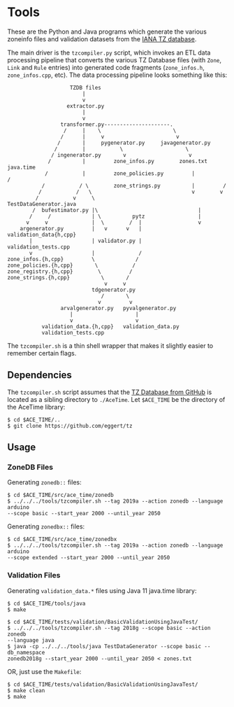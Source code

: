 # Tools

These are the Python and Java programs which generate the various zoneinfo files
and validation datasets from the [IANA TZ
database](https://www.iana.org/time-zones).

The main driver is the `tzcompiler.py` script, which invokes an ETL data
processing pipeline that converts the various TZ Database files (with `Zone`,
`Link` and `Rule` entries) into generated code fragments (`zone_infos.h`,
`zone_infos.cpp`, etc). The data processing pipeline looks something like this:

```
                    TZDB files
                        |
                        v
                   extractor.py
                        |
                        v
                 transformer.py---------------------.
                  /     |    \                       \
                 /      |     v                       v
                /       |     pygenerator.py     javagenerator.py
               /        |           \                    \
              / ingenerator.py       v                    v
             /          |         zone_infos.py        zones.txt    java.time
            /           |         zone_policies.py         |          /
           /           / \        zone_strings.py          |         /
          /           /   \                                v        v
         /           v     \                         TestDataGenerator.java
        /  bufestimator.py |\                                |
       /     /             | \          pytz                 |
      v     v              |  \        /  |                  v
    argenerator.py         |   v      v   |          validation_data{h,cpp}
       |                   | validator.py |          validation_tests.cpp
       v                   |              /
zone_infos.{h,cpp}         \             /
zone_policies.{h,cpp}       \           /
zone_registry.{h,cpp}        \         /
zone_strings.{h,cpp}          \       /
                               v     v
                           tdgenerator.py
                              /       \
                             v         v
                 arvalgenerator.py   pyvalgenerator.py
                    |                    |
                    v                    v
           validation_data.{h,cpp}   validation_data.py
           validation_tests.cpp
```

The `tzcompiler.sh` is a thin shell wrapper that makes it slightly easier to
remember certain flags.

## Dependencies

The `tzcompiler.sh` script assumes that the [TZ Database from
GitHub](https://github.com/eggert/tz) is located as a sibling directory to
`./AceTime`. Let `$ACE_TIME` be the directory of the AceTime library:
```
$ cd $ACE_TIME/..
$ git clone https://github.com/eggert/tz
```

## Usage

### ZoneDB Files

Generating `zonedb::` files:

```
$ cd $ACE_TIME/src/ace_time/zonedb
$ ../../../tools/tzcompiler.sh --tag 2019a --action zonedb --language arduino
--scope basic --start_year 2000 --until_year 2050
```

Generating `zonedbx::` files:

```
$ cd $ACE_TIME/src/ace_time/zonedbx
$ ../../../tools/tzcompiler.sh --tag 2019a --action zonedb --language arduino
--scope extended --start_year 2000 --until_year 2050
```

### Validation Files

Generating `validation_data.*` files using Java 11 java.time library:

```
$ cd $ACE_TIME/tools/java
$ make

$ cd $ACE_TIME/tests/validation/BasicValidationUsingJavaTest/
$ ../../../tools/tzcompiler.sh --tag 2018g --scope basic --action zonedb
--language java
$ java -cp ../../../tools/java TestDataGenerator --scope basic --db_namespace
zonedb2018g --start_year 2000 --until_year 2050 < zones.txt
```

OR, just use the `Makefile`:
```
$ cd $ACE_TIME/tests/validation/BasicValidationUsingJavaTest/
$ make clean
$ make
```
